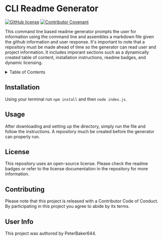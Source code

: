 
# CLI Readme Generator

[![GitHub license](https://img.shields.io/github/license/PeterBaker644/Readme-Generator)](https://github.com/PeterBaker644/Readme-Generator/blob/master/LICENSE) [![Contributor Covenant](https://img.shields.io/badge/Contributor%20Covenant-v2.0%20adopted-ff69b4.svg)](https://www.contributor-covenant.org/version/2/0/code_of_conduct/code_of_conduct.md)

This command line based readme generator prompts the user for information using the command line and assembles a markdown file given the github information and user response. It's important to note that a repository must be made ahead of time so the generator can read user and project information. It includes imporant sections such as a dynamically created table of content, installation instructions, readme badges, and dynamic licensing.

<details>
<summary>Table of Contents</summary>

## Table of Contents
* Title
* Description
* [Installation](#installation)
* [Usage](#usage)
* [License](#license)
* [Contributing](#contributing)
* [User Info](#user-info)

</details>

## Installation
Using your terminal run `npm install` and then `node index.js`.  

## Usage
After downloading and setting up the directory, simply run the file and follow the instructions. A repository much be created before the generator can properly run.

## License
This repository uses an open-source license. Please check the readme badges or refer to the license documentation in the repository for more information.

## Contributing

Please note that this project is released with a Contributor Code of Conduct. By participating in this project you agree to abide by its terms.

## User Info
This project was authored by PeterBaker644.
